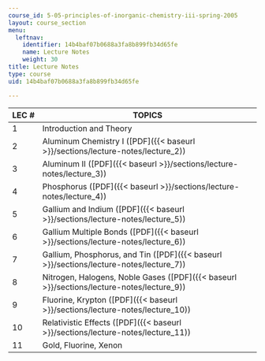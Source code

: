 ```yaml
---
course_id: 5-05-principles-of-inorganic-chemistry-iii-spring-2005
layout: course_section
menu:
  leftnav:
    identifier: 14b4baf07b0688a3fa8b899fb34d65fe
    name: Lecture Notes
    weight: 30
title: Lecture Notes
type: course
uid: 14b4baf07b0688a3fa8b899fb34d65fe

---
```


| LEC # | TOPICS |
| --- | --- |
| 1 | Introduction and Theory |
| 2 | Aluminum Chemistry I ([PDF]({{< baseurl >}}/sections/lecture-notes/lecture_2)) |
| 3 | Aluminum II ([PDF]({{< baseurl >}}/sections/lecture-notes/lecture_3)) |
| 4 | Phosphorus ([PDF]({{< baseurl >}}/sections/lecture-notes/lecture_4)) |
| 5 | Gallium and Indium ([PDF]({{< baseurl >}}/sections/lecture-notes/lecture_5)) |
| 6 | Gallium Multiple Bonds ([PDF]({{< baseurl >}}/sections/lecture-notes/lecture_6)) |
| 7 | Gallium, Phosphorus, and Tin ([PDF]({{< baseurl >}}/sections/lecture-notes/lecture_7)) |
| 8 | Nitrogen, Halogens, Noble Gases ([PDF]({{< baseurl >}}/sections/lecture-notes/lecture_9)) |
| 9 | Fluorine, Krypton ([PDF]({{< baseurl >}}/sections/lecture-notes/lecture_10)) |
| 10 | Relativistic Effects ([PDF]({{< baseurl >}}/sections/lecture-notes/lecture_11)) |
| 11 | Gold, Fluorine, Xenon